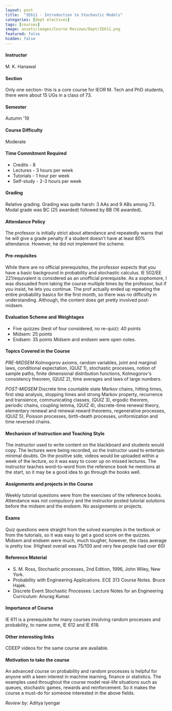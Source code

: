 ```yaml
---
layout: post
title:  "IE611 - Introduction to Stochastic Models"
categories: [dept electives]
tags: [courses]
image: assets/images/Course Reviews/Dept/IE611.png
featured: false
hidden: false
---
```


#### Instructor
M. K. Hanawal 

#### Section
Only one section- this is a core course for IEOR M. Tech and PhD students, there were about 15 UGs in a class of 73.

#### Semester
Autumn '19

#### Course Difficulty
Moderate

#### Time Commitment Required
* Credits - 8
* Lectures - 3 hours per week
* Tutorials - 1 hour per week
* Self-study - 2-3 hours per week

#### Grading
Relative grading.
Grading was quite harsh: 3 AAs and 9 ABs among 73. Modal grade was BC (25 awarded) followed by BB (16 awarded).

#### Attendance Policy
The professor is initially strict about attendance and repeatedly warns that he will give a grade penalty if a student doesn't have at least 80% attendance. However, he did not implement the scheme.

#### Pre-requisites
While there are no official prerequisites, the professor expects that you have a basic background in probability and stochastic calculus. IE 502/EE 221/equivalent is considered as an unofficial prerequisite. As a sophomore, I was dissuaded from taking the course multiple times by the professor, but if you insist, he lets you continue. The prof actually ended up repeating the entire probability basics for the first month, so there was no difficulty in understanding. Although, the content does get pretty involved post-midsem. 

#### Evaluation Scheme and Weightages
* Five quizzes (best of four considered, no re-quiz): 40 points
* Midsem: 25 points
* Endsem: 35 points
Midsem and endsem were open notes.

#### Topics Covered in the Course
*PRE-MIDSEM*
Kolmogorov axioms, random variables, joint and marginal laws, conditional expectation, (QUIZ 1), stochastic processes, notion of sample paths, finite dimensional distribution functions, Kolmogorov's consistency theorem, (QUIZ 2), time averages and laws of large numbers.

*POST-MIDSEM*
Discrete time countable state Markov chains, hitting times, first step analysis, stopping times and strong Markov property, recurrence and transience, communicating classes, (QUIZ 3), ergodic theorem, periodic chains, coupling lemma, (QUIZ 4), discrete-time renewal theory, elementary renewal and renewal reward theorems, regenerative processes, (QUIZ 5), Poisson processes, birth-death processes, uniformization and time reversed chains.


#### Mechanism of Instruction and Teaching Style
The instructor used to write content on the blackboard and students would copy. The lectures were being recorded, so the instructor used to entertain minimal doubts. On the positive side, videos would be uploaded within a week of the lecture, so it was easy to cover up on missed lectures. The instructor teaches word-to-word from the reference book he mentions at the start, so it may be a good idea to go through the books well.

#### Assignments and projects in the Course
Weekly tutorial questions were from the exercises of the reference books. Attendance was not compulsory and the instructor posted tutorial solutions before the midsem and the endsem. No assignments or projects.

#### Exams
Quiz questions were straight from the solved examples in the textbook or from the tutorials, so it was easy to get a good score on the quizzes. Midsem and endsem were much, much tougher, however, the class average is pretty low. (Highest overall was 75/100 and very few people had over 60)

#### Reference Material
* S. M. Ross, Stochastic processes, 2nd Edition, 1996, John Wiley, New York.
* Probability with Engineering Applications. ECE 313 Course Notes. Bruce Hajek.
* Discrete Event Stochastic Processes: Lecture Notes for an Engineering Curriculum: Anurag Kumar.

#### Importance of Course
IE 611 is a prerequisite for many courses involving random processes and probability, to name some, IE 612 and IE 618.

#### Other interesting links
CDEEP videos for the same course are available.

#### Motivation to take the course
An advanced course on probability and random processes is helpful for anyone with a keen interest in machine learning, finance or statistics. The examples used throughout the course model real-life situations such as queues, stochastic games, rewards and reinforcement. So it makes the course a must-do for someone interested in the above fields.

*Review by:* Aditya Iyengar